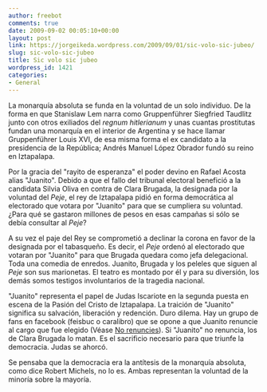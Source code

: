 ```yaml
---
author: freebot
comments: true
date: 2009-09-02 00:05:10+00:00
layout: post
link: https://jorgeikeda.wordpress.com/2009/09/01/sic-volo-sic-jubeo/
slug: sic-volo-sic-jubeo
title: Sic volo sic jubeo
wordpress_id: 1421
categories:
- General
---
```



La monarquía absoluta se funda en la voluntad de un solo individuo. De la forma en que Stanislaw Lem narra como Gruppenführer Siegfried Taudlitz junto con otros exiliados del _regnum hitlerianum_ y unas cuantas prostitutas  fundan una monarquía en el interior de Argentina y se hace llamar Gruppenführer Louis XVI, de esa misma forma el ex candidato a la presidencia de la República; Andrés Manuel López Obrador fundó su reino en Iztapalapa.

Por la gracia del "rayito de esperanza" el poder devino en Rafael Acosta alias "Juanito". Debido a que el fallo del tribunal electoral benefició a la candidata Silvia Oliva en contra de Clara Brugada, la designada por la voluntad del _Peje_, el rey de Iztapalapa  pidió en forma democrática al electorado que votara por "Juanito" para que se cumpliera su voluntad. ¿Para qué se gastaron millones de pesos en esas campañas si sólo se debía consultar al _Peje_?

A su vez el paje del Rey se comprometió a declinar la corona en favor de la designada por el tabasqueño. Es decir, el _Peje_ ordenó al electorado que votaran por "Juanito" para que Brugada quedara como jefa delegacional.  Toda una comedia de enredos. Juanito, Brugada y los peleles que siguen al _Peje_ son sus marionetas. El teatro es montado por él y para su diversión, los demás somos testigos involuntarios de la tragedia nacional.

"Juanito" representa el papel de Judas Iscariote en la segunda puesta en escena de la Pasión del Cristo de Iztapalapa. La traición de "Juanito" significa su salvación, liberación y redención. Duro dilema. Hay un grupo de fans en facebook (feisbuc o caralibro) que se opone a que Juanito renuncie al cargo que fue elegido (Véase [No renuncies](http://www.facebook.com/norenuncies)). Si "Juanito" no renuncia, los de Clara Brugada lo matan. Es el sacrificio necesario para que triunfe la democracia. Judas se ahorcó.

Se pensaba que la democracia era la antítesis de la monarquía absoluta, como dice Robert Michels, no lo es. Ambas representan la voluntad de la minoría sobre la mayoría.   
